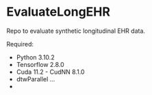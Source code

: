 # EvaluateLongEHR
Repo to evaluate synthetic longitudinal EHR data.

Required:
- Python 3.10.2
- Tensorflow 2.8.0
- Cuda 11.2 - CudNN 8.1.0
- dtwParallel ...
- 
